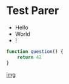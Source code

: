 # Test Parer

* Hello
* World
* !

```js
function question() {
    return 42
}
```

[img](image.png)